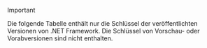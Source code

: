 
> [!IMPORTANT]
> Die folgende Tabelle enthält nur die Schlüssel der veröffentlichten Versionen von .NET Framework. Die Schlüssel von Vorschau- oder Vorabversionen sind nicht enthalten.
